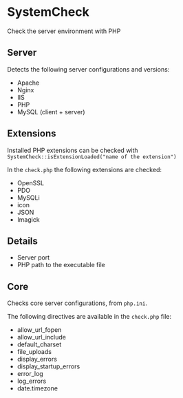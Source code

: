 # SystemCheck
Check the server environment with PHP


## Server

Detects the following server configurations and versions:

- Apache
- Nginx
- IIS
- PHP
- MySQL (client + server)

## Extensions

Installed PHP extensions can be checked with `SystemCheck::isExtensionLoaded("name of the extension")`

In the `check.php` the following extensions are checked:

- OpenSSL
- PDO
- MySQLi
- icon
- JSON
- Imagick

## Details

- Server port
- PHP path to the executable file

## Core

Checks core server configurations, from `php.ini`.

The following directives are available in the `check.php` file:

- allow_url_fopen
- allow_url_include
- default_charset
- file_uploads
- display_errors
- display_startup_errors
- error_log
- log_errors
- date.timezone
